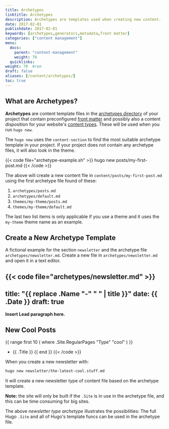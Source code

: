 ```yaml
---
title: Archetypes
linktitle: Archetypes
description: Archetypes are templates used when creating new content.
date: 2017-02-01
publishdate: 2017-02-01
keywords: [archetypes,generators,metadata,front matter]
categories: ["content management"]
menu:
  docs:
    parent: "content-management"
    weight: 70
  quicklinks:
weight: 70	#rem
draft: false
aliases: [/content/archetypes/]
toc: true
---
```


## What are Archetypes?

**Archetypes** are content template files in the [archetypes directory][] of your project that contain preconfigured [front matter][] and possibly also a content disposition for your website's [content types][]. These will be used when you run `hugo new`.


The `hugo new` uses the `content-section` to find the most suitable archetype template in your project. If your project does not contain any archetype files, it will also look in the theme.

{{< code file="archetype-example.sh" >}}
hugo new posts/my-first-post.md
{{< /code >}}

The above will create a new content file in `content/posts/my-first-post.md` using the first archetype file found of these:

1. `archetypes/posts.md`
2. `archetypes/default.md`
3. `themes/my-theme/posts.md`
4. `themes/my-theme/default.md`

The last two list items is only applicable if you use a theme and it uses the `my-theme` theme name as an example.

## Create a New Archetype Template

A fictional example for the section `newsletter` and the archetype file `archetypes/newsletter.md`. Create a new file in `archetypes/newsletter.md` and open it in a text editor.

{{< code file="archetypes/newsletter.md" >}}
---
title: "{{ replace .Name "-" " " | title }}"
date: {{ .Date }}
draft: true
---

**Insert Lead paragraph here.**


## New Cool Posts

{{ range first 10 ( where .Site.RegularPages "Type" "cool" ) }}
* {{ .Title }}
{{ end }}
{{< /code >}}

When you create a new newsletter with:

```bash
hugo new newsletter/the-latest-cool.stuff.md
```

It will create a new newsletter type of content file based on the archetype template.

**Note:** the site will only be built if the `.Site` is in use in the archetype file, and this can be time consuming for big sites.

The above _newsletter type archetype_ illustrates the possibilities: The full Hugo `.Site` and all of Hugo&#39;s template funcs can be used in the archetype file.


[archetypes directory]: /getting-started/directory-structure/
[content types]: /content-management/types/
[front matter]: /content-management/front-matter/